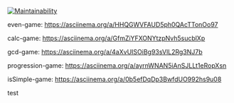 [![Maintainability](https://api.codeclimate.com/v1/badges/14fb832f42902b87889f/maintainability)](https://codeclimate.com/github/tsariuk/backend-project-lvl1/maintainability)

even-game: https://asciinema.org/a/HHQGWVFAUD5ph0QAcTTonOo97

calc-game:  https://asciinema.org/a/GfmZiYFXONYtzpNvh5sucblXp 

gcd-game: https://asciinema.org/a/4aXvUISOiBg93sVlL2Rg3NJ7b

progression-game: https://asciinema.org/a/ayrnWNAN5iAnSJLLt1eRopXsn

isSimple-game:  https://asciinema.org/a/0b5efDqDp3BwfdUO992hs9u08

test